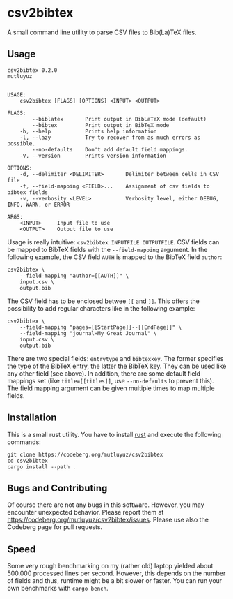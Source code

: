 # csv2bibtex

A small command line utility to parse CSV files to Bib(La)TeX files.


## Usage

```
csv2bibtex 0.2.0
mutluyuz


USAGE:
    csv2bibtex [FLAGS] [OPTIONS] <INPUT> <OUTPUT>

FLAGS:
        --biblatex       Print output in BibLaTeX mode (default)
        --bibtex         Print output in BibTeX mode
    -h, --help           Prints help information
    -l, --lazy           Try to recover from as much errors as possible.
        --no-defaults    Don't add default field mappings.
    -V, --version        Prints version information

OPTIONS:
    -d, --delimiter <DELIMITER>       Delimiter between cells in CSV file
    -f, --field-mapping <FIELD>...    Assignment of csv fields to bibtex fields
    -v, --verbosity <LEVEL>           Verbosity level, either DEBUG, INFO, WARN, or ERROR

ARGS:
    <INPUT>     Input file to use
    <OUTPUT>    Output file to use
```

Usage is really intuitive: `csv2bibtex INPUTFILE OUTPUTFILE`. CSV fields can be 
mapped to BibTeX fields with the `--field-mapping` argument. In the following 
example, the CSV field `AUTH` is mapped to the BibTeX field `author`:

```
csv2bibtex \
    --field-mapping "author=[[AUTH]]" \
    input.csv \
    output.bib
```

The CSV field has to be enclosed betwee `[[` and `]]`. This offers the 
possibility to add regular characters like in the following example:

```
csv2bibtex \
    --field-mapping "pages=[[StartPage]]--[[EndPage]]" \
    --field-mapping "journal=My Great Journal" \
    input.csv \
    output.bib
```

There are two special fields: `entrytype` and `bibtexkey`. The former specifies 
the type of the BibTeX entry, the latter the BibTeX key. They can be used like 
any other field (see above). In addition, there are some default field mappings 
set (like `title=[[titles]]`, use `--no-defaults` to prevent this).
The field mapping argument can be given multiple times to map multiple fields.


## Installation

This is a small rust utility. You have to install 
[rust](https://www.rust-lang.org/) and execute the following commands:

```
git clone https://codeberg.org/mutluyuz/csv2bibtex
cd csv2bibtex
cargo install --path .
```


## Bugs and Contributing

Of course there are not any bugs in this software. However, you may encounter 
unexpected behavior. Please report them at 
https://codeberg.org/mutluyuz/csv2bibtex/issues.
Please use also the Codeberg page for pull requests.

## Speed

Some very rough benchmarking on my (rather old) laptop yielded about 500.000
processed lines per second. However, this depends on the number of fields and
thus, runtime might be a bit slower or faster. You can run your own benchmarks
with `cargo bench`.
